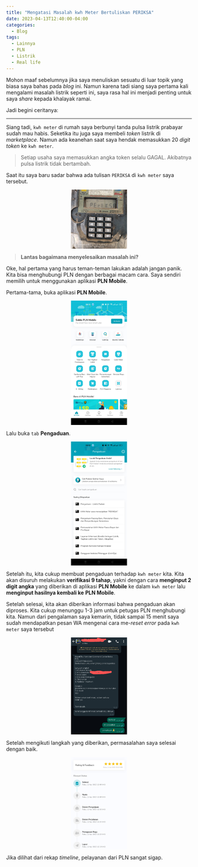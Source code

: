 ```yaml
---
title: "Mengatasi Masalah kwh Meter Bertuliskan PERIKSA"
date: 2023-04-13T12:40:00-04:00
categories:
  - Blog
tags:
  - Lainnya
  - PLN
  - Listrik
  - Real life
---
```



Mohon maaf sebelumnya jika saya menuliskan sesuatu di luar topik yang
biasa saya bahas pada *blog* ini. Namun karena tadi siang saya pertama
kali mengalami masalah listrik seperti ini, saya rasa hal ini menjadi
penting untuk saya *share* kepada khalayak ramai.

Jadi begini ceritanya:

------------------------------------------------------------------------

Siang tadi, `kwh meter` di rumah saya berbunyi tanda pulsa listrik
prabayar sudah mau habis. Seketika itu juga saya membeli *token* listrik
di *marketplace*. Namun ada keanehan saat saya hendak memasukkan 20
*digit token* ke `kwh meter`.

> Setiap usaha saya memasukkan angka token selalu GAGAL. Akibatnya pulsa
> listrik tidak bertambah.

Saat itu saya baru sadar bahwa ada tulisan `PERIKSA` di `kwh meter` saya
tersebut.

<img src="https://raw.githubusercontent.com/ikanx101/ikanx101.github.io/master/_posts/lainnya/kwh%20meter/kwh.jpg" width="30%" style="display: block; margin: auto;" />

> **Lantas bagaimana menyelesaikan masalah ini?**

Oke, hal pertama yang harus teman-teman lakukan adalah jangan panik.
Kita bisa menghubungi PLN dengan berbagai macam cara. Saya sendiri
memilih untuk menggunakan aplikasi **PLN Mobile**.

Pertama-tama, buka aplikasi **PLN Mobile**.

<img src="https://raw.githubusercontent.com/ikanx101/ikanx101.github.io/master/_posts/lainnya/kwh%20meter/pln mobile.jpg" width="30%" style="display: block; margin: auto;" />

Lalu buka `tab` **Pengaduan**.

<img src="https://raw.githubusercontent.com/ikanx101/ikanx101.github.io/master/_posts/lainnya/kwh%20meter/pengaduan.jpg" width="30%" style="display: block; margin: auto;" />

Setelah itu, kita cukup membuat pengaduan terhadap `kwh meter` kita.
Kita akan disuruh melakukan **verifikasi 9 tahap**, yakni dengan cara
**menginput 2 digit angka** yang diberikan di aplikasi **PLN Mobile** ke
dalam `kwh meter` lalu **menginput hasilnya kembali ke** **PLN Mobile**.

Setelah selesai, kita akan diberikan informasi bahwa pengaduan akan
diproses. Kita cukup menunggu 1-3 jam untuk petugas PLN menghubungi
kita. Namun dari pengalaman saya kemarin, tidak sampai 15 menit saya
sudah mendapatkan pesan WA mengenai cara me-*reset error* pada
`kwh meter` saya tersebut

<img src="https://raw.githubusercontent.com/ikanx101/ikanx101.github.io/master/_posts/lainnya/kwh%20meter/kode.jpg" width="30%" style="display: block; margin: auto;" />

Setelah mengikuti langkah yang diberikan, permasalahan saya selesai
dengan baik.

<img src="https://raw.githubusercontent.com/ikanx101/ikanx101.github.io/master/_posts/lainnya/kwh%20meter/komplain.jpg" width="30%" style="display: block; margin: auto;" />

Jika dilihat dari rekap *timeline*, pelayanan dari PLN sangat sigap.
